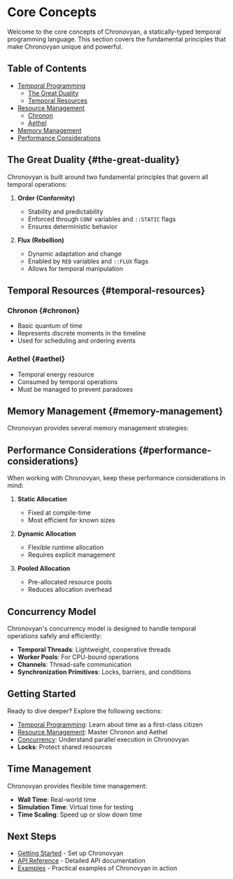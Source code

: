 # Core Concepts

Welcome to the core concepts of Chronovyan, a statically-typed temporal programming language. This section covers the fundamental principles that make Chronovyan unique and powerful.

## Table of Contents

- [Temporal Programming](temporal_programming.md)
  - [The Great Duality](#the-great-duality)
  - [Temporal Resources](#temporal-resources)
- [Resource Management](resource_management.md)
  - [Chronon](#chronon)
  - [Aethel](#aethel)
- [Memory Management](#memory-management)
- [Performance Considerations](#performance-considerations)

## The Great Duality {#the-great-duality}

Chronovyan is built around two fundamental principles that govern all temporal operations:

1. **Order (Conformity)**
   - Stability and predictability
   - Enforced through `CONF` variables and `::STATIC` flags
   - Ensures deterministic behavior

2. **Flux (Rebellion)**
   - Dynamic adaptation and change
   - Enabled by `REB` variables and `::FLUX` flags
   - Allows for temporal manipulation

## Temporal Resources {#temporal-resources}

### Chronon {#chronon}
- Basic quantum of time
- Represents discrete moments in the timeline
- Used for scheduling and ordering events

### Aethel {#aethel}
- Temporal energy resource
- Consumed by temporal operations
- Must be managed to prevent paradoxes

## Memory Management {#memory-management}

Chronovyan provides several memory management strategies:

## Performance Considerations {#performance-considerations}

When working with Chronovyan, keep these performance considerations in mind:

1. **Static Allocation**
   - Fixed at compile-time
   - Most efficient for known sizes

2. **Dynamic Allocation**
   - Flexible runtime allocation
   - Requires explicit management

3. **Pooled Allocation**
   - Pre-allocated resource pools
   - Reduces allocation overhead

## Concurrency Model

Chronovyan's concurrency model is designed to handle temporal operations safely and efficiently:

- **Temporal Threads**: Lightweight, cooperative threads
- **Worker Pools**: For CPU-bound operations
- **Channels**: Thread-safe communication
- **Synchronization Primitives**: Locks, barriers, and conditions

## Getting Started

Ready to dive deeper? Explore the following sections:

- [Temporal Programming](temporal_programming.md): Learn about time as a first-class citizen
- [Resource Management](resource_management.md): Master Chronon and Aethel
- [Concurrency](concurrency.md): Understand parallel execution in Chronovyan
- **Locks**: Protect shared resources

## Time Management

Chronovyan provides flexible time management:

- **Wall Time**: Real-world time
- **Simulation Time**: Virtual time for testing
- **Time Scaling**: Speed up or slow down time

## Next Steps

- [Getting Started](../getting-started/installation.md) - Set up Chronovyan
- [API Reference](../reference/index.md) - Detailed API documentation
- [Examples](../examples/index.md) - Practical examples of Chronovyan in action
